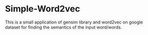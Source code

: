 # Simple-Word2vec
This is a small application of gensim library and word2vec on google dataset for finding the semantics of the input word/words.
